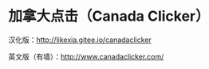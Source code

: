 # 加拿大点击（Canada Clicker）

汉化版：http://likexia.gitee.io/canadaclicker

英文版（有墙）：http://www.canadaclicker.com/